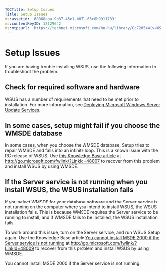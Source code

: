 ```yaml
---
TOCTitle: Setup Issues
Title: Setup Issues
ms:assetid: '68068aba-9b37-45e1-b871-63c8b9911733'
ms:contentKeyID: 18129642
ms:mtpsurl: 'https://technet.microsoft.com/hu-hu/library/Cc720544(v=WS.10)'
---
```


Setup Issues
============

If you are having trouble installing WSUS, use the following information to troubleshoot the problem.

Check for required software and hardware
----------------------------------------

WSUS has a number of requirements that need to be met prior to installation. For more information, see [Deploying Microsoft Windows Server Update Services](http://go.microsoft.com/fwlink/?linkid=41777).

In some cases, setup might fail if you choose the WMSDE database
----------------------------------------------------------------

In some cases, when you choose the WMSDE database, Setup tries to repair WMSDE and falls into an infinite loop. This is a known issue with the RC release of WSUS. Use [this Knowledge Base article](http://go.microsoft.com/fwlink/?linkid=48007) at http://go.microsoft.com/fwlink/?LinkId=48007 to recover from this problem and install WSUS by using WMSDE.

If the Server service is not running when you install WSUS, the WSUS installation fails
---------------------------------------------------------------------------------------

If you select WMSDE for your database software and the Server service is not running on the computer where you intend to install WSUS, the WSUS installation fails. This is because WMSDE requires the Server service to be running to install, and if WMSDE fails to be installed, the WSUS installation fails.

To work around this issue, turn on the Server service, and run WSUS Setup again. Use the Knowledge Base article [You cannot install MSDE 2000 if the Server service is not running](http://go.microsoft.com/fwlink/?linkid=48009) at http://go.microsoft.com/fwlink/?LinkId=48009 to recover from this problem and install WSUS by using WMSDE.

You cannot install MSDE 2000 if the Server service is not running.
